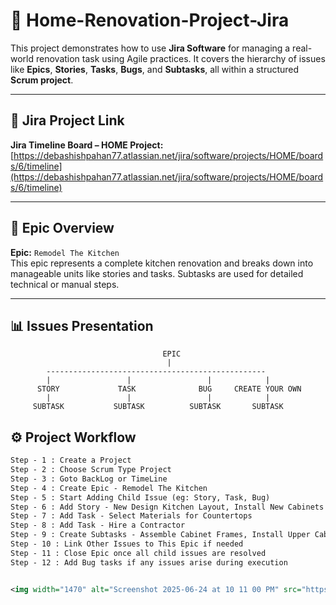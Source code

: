 # 🏡 Home-Renovation-Project-Jira

This project demonstrates how to use **Jira Software** for managing a real-world renovation task using Agile practices. It covers the hierarchy of issues like **Epics**, **Stories**, **Tasks**, **Bugs**, and **Subtasks**, all within a structured **Scrum project**.

---

## 🔗 Jira Project Link

**Jira Timeline Board – HOME Project:**  
[https://debashishpahan77.atlassian.net/jira/software/projects/HOME/boards/6/timeline](https://debashishpahan77.atlassian.net/jira/software/projects/HOME/boards/6/timeline)

---

## 🧱 Epic Overview

**Epic:** `Remodel The Kitchen`  
This epic represents a complete kitchen renovation and breaks down into manageable units like stories and tasks. Subtasks are used for detailed technical or manual steps.

---

## 📊 Issues Presentation

```
                                  EPIC  
                                   |  
        -------------------------------------------------  
        |                 |                 |            |  
      STORY             TASK              BUG     CREATE YOUR OWN  
        |                 |                 |            |  
     SUBTASK           SUBTASK          SUBTASK       SUBTASK  
```



## ⚙️ Project Workflow

```xml
Step - 1 : Create a Project 
Step - 2 : Choose Scrum Type Project 
Step - 3 : Goto BackLog or TimeLine 
Step - 4 : Create Epic - Remodel The Kitchen
Step - 5 : Start Adding Child Issue (eg: Story, Task, Bug)
Step - 6 : Add Story - New Design Kitchen Layout, Install New Cabinets
Step - 7 : Add Task - Select Materials for Countertops
Step - 8 : Add Task - Hire a Contractor
Step - 9 : Create Subtasks - Assemble Cabinet Frames, Install Upper Cabinets
Step - 10 : Link Other Issues to This Epic if needed
Step - 11 : Close Epic once all child issues are resolved
Step - 12 : Add Bug tasks if any issues arise during execution


<img width="1470" alt="Screenshot 2025-06-24 at 10 11 00 PM" src="https://github.com/user-attachments/assets/a67d33fe-a644-4fde-aee0-f745dc6490ab" />
